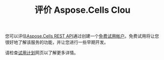 ﻿---
title: 评价 Aspose.Cells Clou
second_title: Aspose.Cells Cloud Documen
type: docs
url: /zh/evaluate-aspose-cells/
description: Aspose.Cells 云支持 Excel 创建、转换、合并、拆分、保护、内部对象操作等
weight: 60
kwords: Excel, Office 云, REST API, 电子表格, PDF, CSV, Json, Markdown, 评估 Aspose.Cells 云
---
您可以评估[Aspose.Cells REST API](http://apireference.aspose.cloud/cells/)通过创建一个[免费试用帐户](https://dashboard.aspose.cloud)。免费试用将让您很好地了解该服务的功能，并让您进行一些早期开发。

请检查[试用计划](https://purchase.aspose.cloud/trial)网页以了解更多详情。


